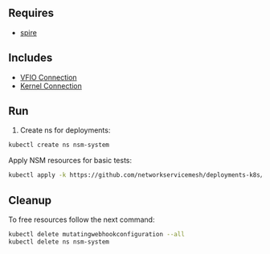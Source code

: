 ## Requires

- [spire](../spire)

## Includes

- [VFIO Connection](../use-cases/Vfio2Noop)
- [Kernel Connection](../use-cases/SriovKernel2Noop)

## Run

1. Create ns for deployments:
```bash
kubectl create ns nsm-system
```

Apply NSM resources for basic tests:
```bash
kubectl apply -k https://github.com/networkservicemesh/deployments-k8s/examples/sriov?ref=9ef72c46c675de4d0935dc473ab3f8df175e99b0
```

## Cleanup

To free resources follow the next command:
```bash
kubectl delete mutatingwebhookconfiguration --all
kubectl delete ns nsm-system
```
